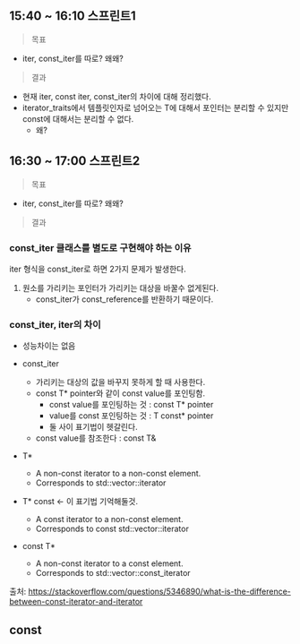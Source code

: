 ## 15:40 ~ 16:10 스프린트1
> 목표
- iter, const_iter를 따로? 왜왜?
> 결과
- 현재 iter, const iter, const_iter의 차이에 대해 정리했다.
- iterator_traits에서 템플릿인자로 넘어오는 T에 대해서 포인터는 분리할 수 있지만 const에 대해서는 분리할 수 없다.
  - 왜?

## 16:30 ~ 17:00 스프린트2
> 목표
- iter, const_iter를 따로? 왜왜?
> 결과


### const_iter 클래스를 별도로 구현해야 하는 이유

iter<const T> 형식을 const_iter로 하면 2가지 문제가 발생한다.

1. 원소를 가리키는 포인터가 가리키는 대상을 바꿀수 없게된다.
   - const_iter가 const_reference를 반환하기 때문이다.


### const_iter, iter의 차이

- 성능차이는 없음
- const_iter
  - 가리키는 대상의 값을 바꾸지 못하게 할 때 사용한다.
  - const T* pointer와 같이 const value를 포인팅함.
    - const value를 포인팅하는 것 : const T* pointer
    - value를 const 포인팅하는 것 : T const* pointer
    - 둘 사이 표기법이 헷갈린다.
  - const value를 참조한다 : const T&

- T*
  - A non-const iterator to a non-const element.
  - Corresponds to std::vector<T>::iterator
- T* const <- 이 표기법 기억해둘것.
  - A const iterator to a non-const element.
  - Corresponds to const std::vector<T>::iterator
- const T*
  - A non-const iterator to a const element.
  - Corresponds to std::vector<T>::const_iterator

출처: https://stackoverflow.com/questions/5346890/what-is-the-difference-between-const-iterator-and-iterator

## const